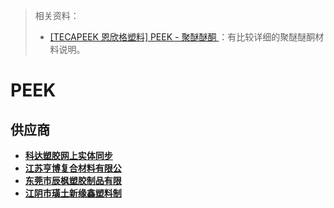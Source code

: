 > 相关资料：
>
> - [[TECAPEEK 恩欣格塑料] PEEK - 聚醚醚酮 ](https://www.ensingerplastics.com/zh-tw/shapes/high-performance-plastics/peek)：有比较详细的聚醚醚酮材料说明。

# PEEK



## 供应商

- **[科达塑胶网上实体同步](https://shop117289618.taobao.com/)**
- [**江苏亨博复合材料有限公**](https://detail.1688.com/offer/666950099103.html?spm=a26352.13672862.offerlist.5.32301e81QL877U)
- [**东莞市辰枫塑胶制品有限**](https://detail.1688.com/offer/605158565601.html?spm=a26352.13672862.offerlist.438.32301e81QL877U)
- [**江阴市璜土新缘鑫塑料制**](https://detail.1688.com/offer/609814887842.html?spm=a26352.13672862.offerlist.130.4bb61e81WSITUV)